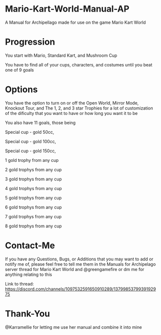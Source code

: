 # Mario-Kart-World-Manual-AP
A Manual for Archipellago made for use on the game Mario Kart World

# Progression
You start with Mario, Standard Kart, and Mushroom Cup

You have to find all of your cups, characters, and costumes until you beat one of 9 goals
# Options

You have the option to turn on or off the Open World, Mirror Mode, Knockout Tour, and The 1, 2, and 3 star Trophies for a lot of customization of the dificulty that you want to have or how long you want it to be

You also have 11 goals, those being 

Special cup - gold 50cc, 

Special cup - gold 100cc,

Special cup - gold 150cc,

1 gold trophy from any cup

2 gold trophys from any cup
    
3 gold trophys from any cup

4 gold trophys from any cup

5 gold trophys from any cup

6 gold trophys from any cup
    
7 gold trophys from any cup

8 gold trophys from any cup


# Contact-Me
If you have any Questions, Bugs, or Additions that you may want to add or notify me of, please feel free to tell me them in the Manuals for Archipelago server thread for Mario Kart World and @greengamefire or dm me for anything relating to this

Link to thread: https://discord.com/channels/1097532591650910289/1379985379939192975

# Thank-You
@Karramellie for letting me use her manual and combine it into mine
